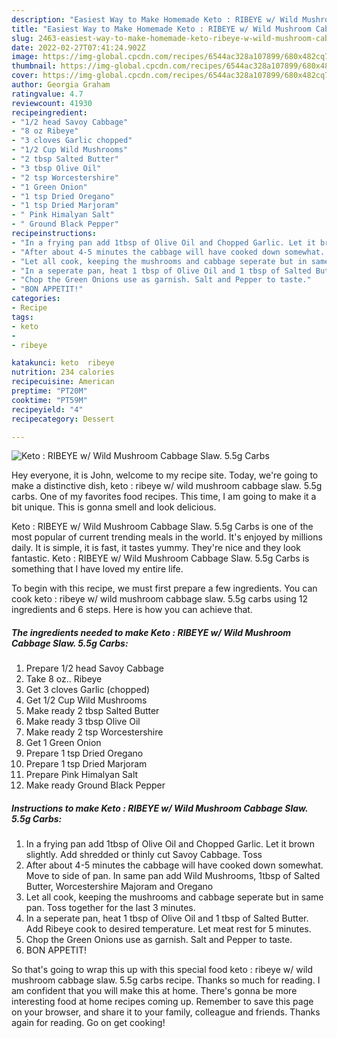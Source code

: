 ```yaml
---
description: "Easiest Way to Make Homemade Keto : RIBEYE w/ Wild Mushroom Cabbage Slaw. 5.5g Carbs"
title: "Easiest Way to Make Homemade Keto : RIBEYE w/ Wild Mushroom Cabbage Slaw. 5.5g Carbs"
slug: 2463-easiest-way-to-make-homemade-keto-ribeye-w-wild-mushroom-cabbage-slaw-55g-carbs
date: 2022-02-27T07:41:24.902Z
image: https://img-global.cpcdn.com/recipes/6544ac328a107899/680x482cq70/keto-ribeye-w-wild-mushroom-cabbage-slaw-55g-carbs-recipe-main-photo.jpg
thumbnail: https://img-global.cpcdn.com/recipes/6544ac328a107899/680x482cq70/keto-ribeye-w-wild-mushroom-cabbage-slaw-55g-carbs-recipe-main-photo.jpg
cover: https://img-global.cpcdn.com/recipes/6544ac328a107899/680x482cq70/keto-ribeye-w-wild-mushroom-cabbage-slaw-55g-carbs-recipe-main-photo.jpg
author: Georgia Graham
ratingvalue: 4.7
reviewcount: 41930
recipeingredient:
- "1/2 head Savoy Cabbage"
- "8 oz Ribeye"
- "3 cloves Garlic chopped"
- "1/2 Cup Wild Mushrooms"
- "2 tbsp Salted Butter"
- "3 tbsp Olive Oil"
- "2 tsp Worcestershire"
- "1 Green Onion"
- "1 tsp Dried Oregano"
- "1 tsp Dried Marjoram"
- " Pink Himalyan Salt"
- " Ground Black Pepper"
recipeinstructions:
- "In a frying pan add 1tbsp of Olive Oil and Chopped Garlic. Let it brown slightly. Add shredded or thinly cut Savoy Cabbage. Toss"
- "After about 4-5 minutes the cabbage will have cooked down somewhat. Move to side of pan. In same pan add Wild Mushrooms, 1tbsp of Salted Butter, Worcestershire Majoram and Oregano"
- "Let all cook, keeping the mushrooms and cabbage seperate but in same pan. Toss together for the last 3 minutes."
- "In a seperate pan, heat 1 tbsp of Olive Oil and 1 tbsp of Salted Butter. Add Ribeye cook to desired temperature. Let meat rest for 5 minutes."
- "Chop the Green Onions use as garnish. Salt and Pepper to taste."
- "BON APPETIT!"
categories:
- Recipe
tags:
- keto
- 
- ribeye

katakunci: keto  ribeye 
nutrition: 234 calories
recipecuisine: American
preptime: "PT20M"
cooktime: "PT59M"
recipeyield: "4"
recipecategory: Dessert

---
```



![Keto : RIBEYE w/ Wild Mushroom Cabbage Slaw. 5.5g Carbs](https://img-global.cpcdn.com/recipes/6544ac328a107899/680x482cq70/keto-ribeye-w-wild-mushroom-cabbage-slaw-55g-carbs-recipe-main-photo.jpg)

Hey everyone, it is John, welcome to my recipe site. Today, we're going to make a distinctive dish, keto : ribeye w/ wild mushroom cabbage slaw. 5.5g carbs. One of my favorites food recipes. This time, I am going to make it a bit unique. This is gonna smell and look delicious.

Keto : RIBEYE w/ Wild Mushroom Cabbage Slaw. 5.5g Carbs is one of the most popular of current trending meals in the world. It's enjoyed by millions daily. It is simple, it is fast, it tastes yummy. They're nice and they look fantastic. Keto : RIBEYE w/ Wild Mushroom Cabbage Slaw. 5.5g Carbs is something that I have loved my entire life.




To begin with this recipe, we must first prepare a few ingredients. You can cook keto : ribeye w/ wild mushroom cabbage slaw. 5.5g carbs using 12 ingredients and 6 steps. Here is how you can achieve that.

<!--inarticleads1-->

##### The ingredients needed to make Keto : RIBEYE w/ Wild Mushroom Cabbage Slaw. 5.5g Carbs:

1. Prepare 1/2 head Savoy Cabbage
1. Take 8 oz.. Ribeye
1. Get 3 cloves Garlic (chopped)
1. Get 1/2 Cup Wild Mushrooms
1. Make ready 2 tbsp Salted Butter
1. Make ready 3 tbsp Olive Oil
1. Make ready 2 tsp Worcestershire
1. Get 1 Green Onion
1. Prepare 1 tsp Dried Oregano
1. Prepare 1 tsp Dried Marjoram
1. Prepare  Pink Himalyan Salt
1. Make ready  Ground Black Pepper




<!--inarticleads2-->

##### Instructions to make Keto : RIBEYE w/ Wild Mushroom Cabbage Slaw. 5.5g Carbs:

1. In a frying pan add 1tbsp of Olive Oil and Chopped Garlic. Let it brown slightly. Add shredded or thinly cut Savoy Cabbage. Toss
1. After about 4-5 minutes the cabbage will have cooked down somewhat. Move to side of pan. In same pan add Wild Mushrooms, 1tbsp of Salted Butter, Worcestershire Majoram and Oregano
1. Let all cook, keeping the mushrooms and cabbage seperate but in same pan. Toss together for the last 3 minutes.
1. In a seperate pan, heat 1 tbsp of Olive Oil and 1 tbsp of Salted Butter. Add Ribeye cook to desired temperature. Let meat rest for 5 minutes.
1. Chop the Green Onions use as garnish. Salt and Pepper to taste.
1. BON APPETIT!




So that's going to wrap this up with this special food keto : ribeye w/ wild mushroom cabbage slaw. 5.5g carbs recipe. Thanks so much for reading. I am confident that you will make this at home. There's gonna be more interesting food at home recipes coming up. Remember to save this page on your browser, and share it to your family, colleague and friends. Thanks again for reading. Go on get cooking!
